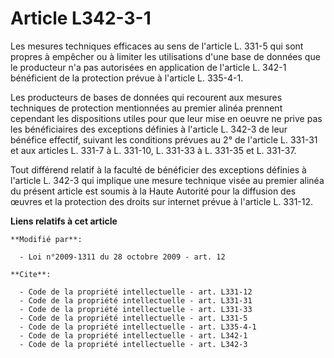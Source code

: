 # Article L342-3-1

Les mesures techniques efficaces au sens de l'article L. 331-5 qui sont propres à empêcher ou à limiter les utilisations
d'une base de données que le producteur n'a pas autorisées en application de l'article L. 342-1 bénéficient de la protection
prévue à l'article L. 335-4-1. 

Les producteurs de bases de données qui recourent aux mesures techniques de protection mentionnées au premier alinéa prennent
cependant les dispositions utiles pour que leur mise en oeuvre ne prive pas les bénéficiaires des exceptions définies à
l'article L. 342-3 de leur bénéfice effectif, suivant les conditions prévues au 2° de l'article L. 331-31 et aux articles L.
331-7 à L. 331-10, L. 331-33 à L. 331-35 et L. 331-37. 

Tout différend relatif à la faculté de bénéficier des exceptions définies à l'article L. 342-3 qui implique une mesure
technique visée au premier alinéa du présent article est soumis à la Haute Autorité pour la diffusion des œuvres et la
protection des droits sur internet prévue à l'article L. 331-12.

**Liens relatifs à cet article**

	**Modifié par**:

	  - Loi n°2009-1311 du 28 octobre 2009 - art. 12

	**Cite**:

	  - Code de la propriété intellectuelle - art. L331-12
	  - Code de la propriété intellectuelle - art. L331-31
	  - Code de la propriété intellectuelle - art. L331-33
	  - Code de la propriété intellectuelle - art. L331-5
	  - Code de la propriété intellectuelle - art. L335-4-1
	  - Code de la propriété intellectuelle - art. L342-1
	  - Code de la propriété intellectuelle - art. L342-3
